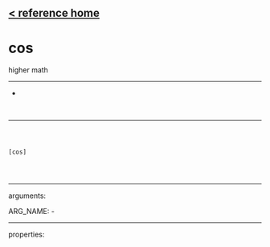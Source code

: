 [< reference home](ceammc_lib.html)
---

# cos


higher math

---

-
<br>


---


```



[cos]


            
```

---
arguments:

ARG_NAME: -<br>

---
properties:


